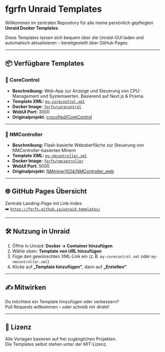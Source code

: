 # fgrfn Unraid Templates

Willkommen im zentralen Repository für alle meine persönlich gepflegten **Unraid Docker Templates**.

Diese Templates lassen sich bequem über die Unraid-GUI laden und automatisch aktualisieren – bereitgestellt über GitHub Pages.

---

## 📦 Verfügbare Templates

### 🧠 CoreControl

- **Beschreibung:** Web-App zur Anzeige und Steuerung von CPU-Management und Systemwerten. Basierend auf Next.js & Prisma.
- **Template XML:** [`my-corecontrol.xml`](https://fgrfn.github.io/unraid-templates/corecontrol/my-corecontrol.xml)
- **Docker Image:** [`fgrfn/corecontrol`](https://hub.docker.com/r/fgrfn/corecontrol)
- **WebUI Port:** 3000
- **Originalprojekt:** [crocofied/CoreControl](https://github.com/crocofied/CoreControl)

---

### 🔧 NMController

- **Beschreibung:** Flask-basierte Weboberfläche zur Steuerung von NMController-basierten Minern
- **Template XML:** [`my-nmcontroller.xml`](https://fgrfn.github.io/unraid-templates/nmcontroller/my-nmcontroller.xml)
- **Docker Image:** [`fgrfn/nmcontroller`](https://hub.docker.com/r/fgrfn/nmcontroller)
- **WebUI Port:** 5000
- **Originalprojekt:** [NMminer1024/NMController_web](https://github.com/NMminer1024/NMController_web)

---

## 🌐 GitHub Pages Übersicht

Zentrale Landing-Page mit Link-Index:  
➡️ [`https://fgrfn.github.io/unraid-templates/`](https://fgrfn.github.io/unraid-templates/)

---

## 🛠️ Nutzung in Unraid

1. Öffne in Unraid: **Docker → Container hinzufügen**
2. Wähle oben: **Template von URL hinzufügen**
3. Füge den gewünschten XML-Link ein (z. B. `my-corecontrol.xml` oder `my-nmcontroller.xml`)
4. Klicke auf **„Template hinzufügen“**, dann auf **„Erstellen“**

---

## ✍️ Mitwirken

Du möchtest ein Template hinzufügen oder verbessern?  
Pull Requests willkommen – oder schreib mir direkt!

---

## 📄 Lizenz

Alle Vorlagen basieren auf frei zugänglichen Projekten.  
Die Templates selbst stehen unter der MIT-Lizenz.
